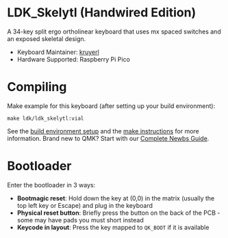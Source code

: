 # LDK_Skelytl (Handwired Edition)

A 34-key split ergo ortholinear keyboard that uses mx spaced switches and an exposed skeletal design.

*   Keyboard Maintainer: [kruyerl](https://github.com/kruyerl)
*   Hardware Supported: Raspberry Pi Pico

# Compiling

Make example for this keyboard (after setting up your build environment):

    make ldk/ldk_skelytl:vial

See the [build environment setup](https://docs.qmk.fm/#/getting_started_build_tools) and the [make instructions](https://docs.qmk.fm/#/getting_started_make_guide) for more information. Brand new to QMK? Start with our [Complete Newbs Guide](https://docs.qmk.fm/#/newbs).

# Bootloader

Enter the bootloader in 3 ways:

*   **Bootmagic reset**: Hold down the key at (0,0) in the matrix (usually the top left key or Escape) and plug in the keyboard
*   **Physical reset button**: Briefly press the button on the back of the PCB - some may have pads you must short instead
*   **Keycode in layout**: Press the key mapped to `QK_BOOT` if it is available
